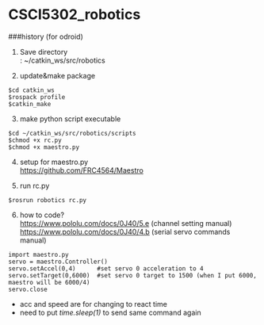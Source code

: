 # CSCI5302_robotics

###history (for odroid)

1. Save directory <br>
  : ~/catkin_ws/src/robotics

2. update&make package
```
$cd catkin_ws
$rospack profile
$catkin_make
```

3. make python script executable
```
$cd ~/catkin_ws/src/robotics/scripts
$chmod +x rc.py
$chmod +x maestro.py
```

4. setup for maestro.py <br>
  https://github.com/FRC4564/Maestro
  
5. run rc.py
```
$rosrun robotics rc.py
```

6. how to code? <br>
  https://www.pololu.com/docs/0J40/5.e (channel setting manual)<br>
  https://www.pololu.com/docs/0J40/4.b (serial servo commands manual)

```
import maestro.py
servo = maestro.Controller()
servo.setAccel(0,4)      #set servo 0 acceleration to 4
servo.setTarget(0,6000)  #set servo 0 target to 1500 (when I put 6000, maestro will be 6000/4)
servo.close
```
- acc and speed are for changing to react time
- need to put *time.sleep(1)* to send same command again
